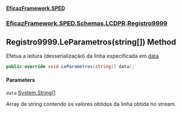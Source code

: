 #### [EficazFramework.SPED](EficazFrameworkSPED.md 'EficazFramework SPED')
### [EficazFramework.SPED.Schemas.LCDPR](EficazFramework.SPED.Schemas.LCDPR.md 'EficazFramework.SPED.Schemas.LCDPR').[Registro9999](EficazFramework.SPED.Schemas.LCDPR/Registro9999.md 'EficazFramework.SPED.Schemas.LCDPR.Registro9999')

## Registro9999.LeParametros(string[]) Method

Efetua a leitura (desserialização) da linha especificada em [data](EficazFramework.SPED.Schemas.LCDPR/Registro9999/LeParametros(string[]).md#EficazFramework.SPED.Schemas.LCDPR.Registro9999.LeParametros(string[]).data 'EficazFramework.SPED.Schemas.LCDPR.Registro9999.LeParametros(string[]).data')

```csharp
public override void LeParametros(string[] data);
```
#### Parameters

<a name='EficazFramework.SPED.Schemas.LCDPR.Registro9999.LeParametros(string[]).data'></a>

`data` [System.String](https://docs.microsoft.com/en-us/dotnet/api/System.String 'System.String')[[]](https://docs.microsoft.com/en-us/dotnet/api/System.Array 'System.Array')

Array de string contendo os valores obtidos da linha obtida no stream.
